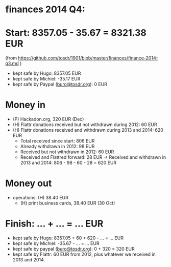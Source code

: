 # finances 2014 Q4:

# Start: 8357.05 - 35.67  = 8321.38 EUR
(from https://github.com/tosdr/1901/blob/master/finances/finance-2014-q3.md )

* kept safe by Hugo: 8357.05 EUR
* kept safe by Michiel: -35.17 EUR
* kept safe by Paypal (buro@tosdr.org): 0 EUR

# Money in

* (P) Hackadon.org, 320 EUR (Dec)
* (H) Flattr donations received but not withdrawn during 2012: 60 EUR
* (H) Flattr donations received and withdrawn during 2013 and 2014: 620 EUR
   * Total received since start: 806 EUR
   * Already withdrawn in 2012: 98 EUR
   * Received but not withdrawn in 2012: 60 EUR
   * Received and Flattred forward:  28 EUR
   -> Received and withdrawn in 2013 and 2014: 806 - 98 - 60 - 28 = 620 EUR

# Money out

* operations: (H) 38.40 EUR
    * (H) print business cards, 38.40 EUR (30 Oct)

# Finish: ... + ...  = ... EUR

* kept safe by Hugo: 8357.05 + 60 + 620 - ... = ... EUR
* kept safe by Michiel: -35.67 - ... = ... EUR
* kept safe by paypal (buro@tosdr.org): 0 + 320 = 320 EUR
* kept safe by Flattr: 60 EUR from 2012, plus whatever we received in 2013 and 2014.
